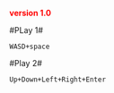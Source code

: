 <font color="red">**version 1.0**</font>

#PLay 1#

    WASD+space

#Play 2#


    Up+Down+Left+Right+Enter
